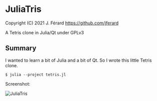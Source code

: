 # JuliaTris
Copyright (C) 2021 J. Férard <https://github.com/jferard>

A Tetris clone in Julia/Qt under GPLv3

## Summary
I wanted to learn a bit of Julia and a bit of Qt. So I wrote this little Tetris clone.

    $ julia --project tetris.jl 

Screenshot:

![JuliaTris](https://user-images.githubusercontent.com/10564095/124398561-97290900-dd16-11eb-9aaf-ea8d74a83205.png)
